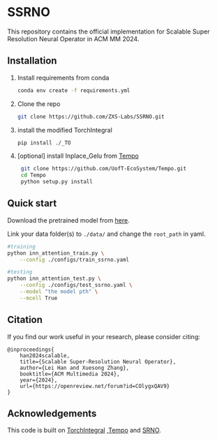 # SSRNO
This repository contains the official implementation for Scalable Super Resolution Neural Operator in ACM MM 2024.
## Installation
1. Install requirements from conda
    ```bash
    conda env create -f requirements.yml
    ```
2. Clone the repo
   ```bash
   git clone https://github.com/ZXS-Labs/SSRNO.git
   ```
3. install the modified TorchIntegral
   ```bash
   pip install ./_TO
   ```
4. [optional] install Inplace_Gelu from [Tempo](https://github.com/UofT-EcoSystem/Tempo.git)
   ```bash
    git clone https://github.com/UofT-EcoSystem/Tempo.git
    cd Tempo
    python setup.py install
   ```
## Quick start
Download the pretrained model from [here](https://drive.google.com/drive/folders/1aL0gS2bMVkcPHh5BpqphkzVogF8wVfGA?usp=drive_link).

Link your data folder(s) to `./data/` and change the `root_path` in yaml.
```bash
#training
python inn_attention_train.py \
    --config ./configs/train_ssrno.yaml

#testing
python inn_attention_test.py \
    --config ./configs/test_ssrno.yaml \
    --model "the model pth" \
    --mcell True
```
## Citation
If you find our work useful in your research, please consider citing:
```
@inproceedings{
    han2024scalable,
    title={Scalable Super-Resolution Neural Operator},
    author={Lei Han and Xuesong Zhang},
    booktitle={ACM Multimedia 2024},
    year={2024},
    url={https://openreview.net/forum?id=COlygxQAV9}
}
```
## Acknowledgements
This code is built on [TorchIntegral](https://github.com/TheStageAI/TorchIntegral.git)
,[Tempo](https://github.com/UofT-EcoSystem/Tempo.git) and [SRNO](https://github.com/2y7c3/Super-Resolution-Neural-Operator.git).

